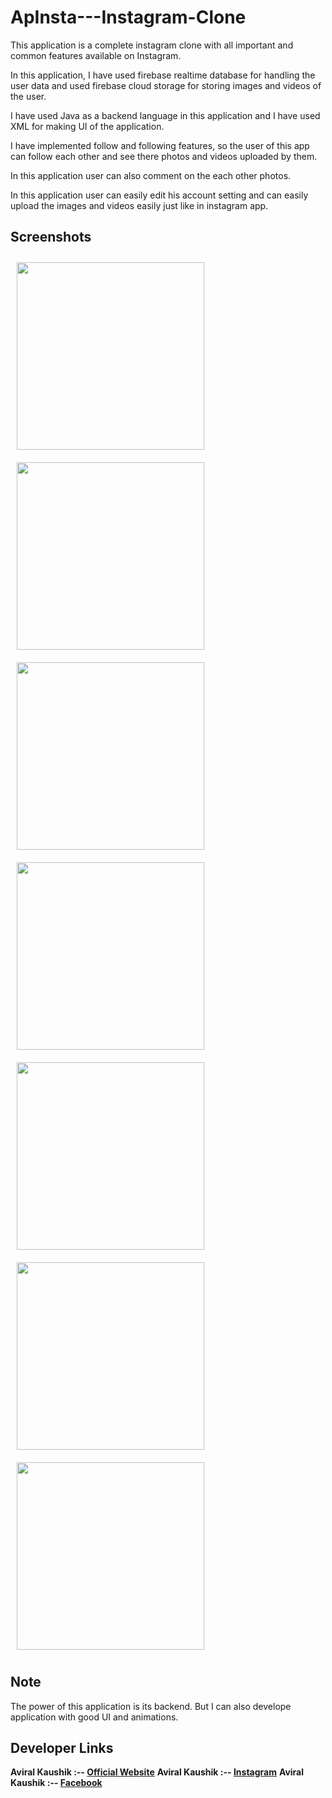# ApInsta---Instagram-Clone
This application is a complete instagram clone with all important and common features available on Instagram.

In this application, I have used firebase realtime database for handling the user data and used firebase cloud storage for storing images and videos of the user.

I have used Java as a backend language in this application and I have used XML for making UI of the application.

I have implemented follow and following features, so the user of this app can follow each other and see there photos and videos uploaded by them.

In this application user can also comment on the each other photos.

In this application user can easily edit his account setting and can easily upload the images and videos easily just like in instagram app.

## Screenshots

<p>
  <img src="https://github.com/Aviral-Kaushik/ApInsta---Instagram-Clone/blob/main/screenshots/Screenshot_2023_0227_085532.jpg" width="300px" style="padding: 10px" height="auto">
  <img src="https://github.com/Aviral-Kaushik/ApInsta---Instagram-Clone/blob/main/screenshots/Screenshot_2023_0227_085547.jpg" width="300px" style="padding: 10px" height="auto">
  <img src="https://github.com/Aviral-Kaushik/ApInsta---Instagram-Clone/blob/main/screenshots/Screenshot_2023_0227_085600.jpg" width="300px" style="padding: 10px" height="auto">
  <img src="https://github.com/Aviral-Kaushik/ApInsta---Instagram-Clone/blob/main/screenshots/Screenshot_2023_0227_085614.jpg" width="300px" style="padding: 10px" height="auto">
  <img src="https://github.com/Aviral-Kaushik/ApInsta---Instagram-Clone/blob/main/screenshots/Screenshot_2023_0227_085656.jpg" width="300px" style="padding: 10px" height="auto">
  <img src="https://github.com/Aviral-Kaushik/ApInsta---Instagram-Clone/blob/main/screenshots/Screenshot_2023_0227_085706.jpg" width="300px" style="padding: 10px" height="auto">
  <img src="https://github.com/Aviral-Kaushik/ApInsta---Instagram-Clone/blob/main/screenshots/Screenshot_2023_0227_085829.jpg" width="300px" style="padding: 10px" height="auto">
</p>

## Note
The power of this application is its backend. But I can also develope application with good UI and animations.

## Developer Links

**Aviral Kaushik :-- [Official Website](http://aviralkaushik.epizy.com/)**
**Aviral Kaushik :-- [Instagram](https://www.instagram.com/aviral_3101/)**
**Aviral Kaushik :-- [Facebook](https://www.facebook.com/aviral.kaushik.16)**
